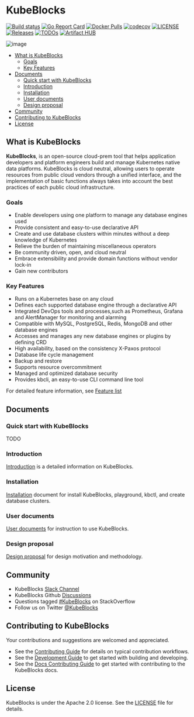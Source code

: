 # KubeBlocks

[![Build status](https://github.com/apecloud/kubeblocks/workflows/CICD-PUSH/badge.svg)](https://github.com/apecloud/kubeblocks/actions/workflows/cicd-push.yml)
[![Go Report Card](https://goreportcard.com/badge/github.com/apecloud/kubeblocks)](https://goreportcard.com/report/github.com/apecloud/kubeblocks)
[![Docker Pulls](https://img.shields.io/docker/pulls/apecloud/kubeblocks)](https://hub.docker.com/r/apecloud/kubeblocks)
[![codecov](https://codecov.io/gh/apecloud/kubeblocks/branch/main/graph/badge.svg?token=GEH4I1C80Y)](https://codecov.io/gh/apecloud/kubeblocks)
[![LICENSE](https://img.shields.io/github/license/apecloud/kubeblocks.svg?style=flat-square)](/LICENSE)
[![Releases](https://img.shields.io/github/release/apecloud/kubeblocks/all.svg?style=flat-square)](https://github.com/apecloud/kubeblocks/releases)
[![TODOs](https://img.shields.io/endpoint?url=https://api.tickgit.com/badge?repo=github.com/apecloud/kubeblocks)](https://www.tickgit.com/browse?repo=github.com/apecloud/kubeblocks)
[![Artifact HUB](https://img.shields.io/endpoint?url=https://artifacthub.io/badge/repository/apecloud)](https://artifacthub.io/packages/search?repo=apecloud)

![image](docs/img/banner:-image-with:-ape-space.jpg)


- [What is KubeBlocks](#what-is-kubeblocks)
  - [Goals](#goals)
  - [Key Features](#key-features)
- [Documents](#documents)
  - [Quick start with KubeBlocks](#quick-start-with-kubeblocks)
  - [Introduction](#introduction)
  - [Installation](#installation)
  - [User documents](#user-documents)
  - [Design proposal](#design-proposal)
- [Community](#community)
- [Contributing to KubeBlocks](#contributing-to-kubeblocks)
- [License](#license)


## What is KubeBlocks
**KubeBlocks**, is an open-source cloud-prem tool that helps application developers and platform engineers build and manage Kubernetes native data platforms. KubeBlocks is cloud neutral, allowing users to operate resources from public cloud vendors through a unified interface, and the implementation of basic functions always takes into account the best practices of each public cloud infrastructure.

### Goals
- Enable developers using one platform to manage any database engines used
- Provide consistent and easy-to-use declarative API
- Create and use database clusters within minutes without a deep knowledge of Kubernetes
- Relieve the burden of maintaining miscellaneous operators
- Be community driven, open, and cloud neutral
- Embrace extensibility and provide domain functions without vendor lock-in
- Gain new contributors
### Key Features
- Runs on a Kubernetes base on any cloud
- Defines each supported database engine through a declarative API
- Integrated DevOps tools and processes,such as Prometheus, Grafana and AlertManager for monitoring and alarming
- Compatible with MySQL, PostgreSQL, Redis, MongoDB and other database engines
- Accesses and manages any new database engines or plugins by defining CRD
- High availability, based on the consistency X-Paxos protocol
- Database life cycle management
- Backup and restore
- Supports resource overcommitment
- Managed and optimized database security
- Provides kbcli, an easy-to-use CLI command line tool

For detailed feature information, see [Feature list](https://github.com/apecloud/kubeblocks/blob/support/rewrite_kb_introduction/docs/user_docs/Introduction/feature_list.md)

## Documents
### Quick start with KubeBlocks
TODO 
### Introduction
[Introduction](https://github.com/apecloud/kubeblocks/blob/main/docs/user_docs/Introduction/introduction.md) is a detailed information on KubeBlocks.
### Installation
[Installation](https://github.com/apecloud/kubeblocks/tree/main/docs/user_docs/installation) document for install KubeBlocks, playground, kbctl, and create database clusters.
### User documents
[User documents](https://github.com/apecloud/kubeblocks/tree/main/docs/user_docs) for instruction to use KubeBlocks.
### Design proposal
[Design proposal](https://github.com/apecloud/kubeblocks/tree/main/docs/design_docs) for design motivation and methodology.

## Community
- KubeBlocks [Slack Channel](https://kubeblocks.slack.com/ssb/redirect)
- KubeBlocks Github [Discussions](https://github.com/apecloud/kubeblocks/discussions)
- Questions tagged [#KubeBlocks](https://stackoverflow.com/questions/tagged/KubeBlocks) on StackOverflow
- Follow us on Twitter [@KubeBlocks](https://twitter.com/KubeBlocks)
## Contributing to KubeBlocks
Your contributions and suggestions are welcomed and appreciated.
- See the [Contributing Guide](docs/CONTRIBUTING.md) for details on typical contribution workflows.
- See the [Development Guide](docs/DEVELOPING.md) to get started with building and developing.
- See the [Docs Contributing Guide](docs/CONTRIBUTING_DOCS.md) to get started with contributing to the KubeBlocks docs.

## License
KubeBlocks is under the Apache 2.0 license. See the [LICENSE](./LICENSE) file for details.
